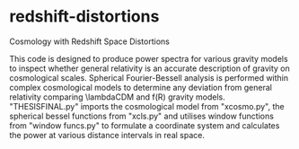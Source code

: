 # redshift-distortions

Cosmology with Redshift Space Distortions

This code is designed to produce power spectra for various gravity models to inspect whether general relativity is an accurate description of gravity on cosmological scales.
Spherical Fourier-Bessell analysis is performed within complex cosmological models to determine any deviation from general relativity comparing \lambdaCDM and f(R) gravity models.
"THESISFINAL.py" imports the cosmological model from "xcosmo.py", the spherical bessel functions from "xcls.py" and utilises window functions from "window funcs.py" to formulate a coordinate system and calculates the power at various distance intervals in real space.
